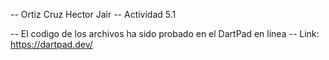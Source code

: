 -- Ortiz Cruz Hector Jair
-- Actividad 5.1

-- El codigo de los archivos ha sido probado en el DartPad en linea
-- Link: https://dartpad.dev/
